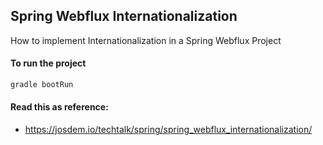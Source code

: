 Spring Webflux Internationalization
----------------------------------------

How to implement Internationalization in a Spring Webflux Project

#### To run the project

```bash
gradle bootRun
```

#### Read this as reference:

* https://josdem.io/techtalk/spring/spring_webflux_internationalization/
